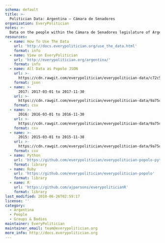 ```yaml
---
schema: default
title: >-
  Politician Data: Argentina — Cámara de Senadores
organization: EveryPolitician
notes: >-
  Data on the people within the Cámara de Senadores legislature of Argentina.
resources:
  - name: How To Use The Data
    url: 'http://docs.everypolitician.org/use_the_data.html'
    format: info
  - name: View on EveryPolitician
    url: 'http://everypolitician.org/argentina/'
    format: info
  - name: All Data as Popolo JSON
    url: >-
      https://cdn.rawgit.com/everypolitician/everypolitician-data/c72c5bccfba90fd94aadced04587312847b4dcff/data/Argentina/Senado/ep-popolo-v1.0.json
    format: json
  - name: >-
      2017: 2017-03-01 to 2017-11-30
    url: >-
      https://cdn.rawgit.com/everypolitician/everypolitician-data/9a75c94fb3f01a45e5616242dec9743ba96f137f/data/Argentina/Senado/term-2017.csv
    format: csv
  - name: >-
      2016: 2016-03-01 to 2016-11-30
    url: >-
      https://cdn.rawgit.com/everypolitician/everypolitician-data/9a75c94fb3f01a45e5616242dec9743ba96f137f/data/Argentina/Senado/term-2016.csv
    format: csv
  - name: >-
      2015: 2015-03-01 to 2015-11-30
    url: >-
      https://cdn.rawgit.com/everypolitician/everypolitician-data/9a75c94fb3f01a45e5616242dec9743ba96f137f/data/Argentina/Senado/term-2015.csv
    format: csv
  - name: Python
    url: 'https://github.com/everypolitician/everypolitician-popolo-python'
    format: library
  - name: Ruby
    url: 'https://github.com/everypolitician/everypolitician-popolo'
    format: library
  - name: R
    url: 'https://github.com/ajparsons/everypoliticianR'
    format: library
last_modified: 2018-06-26T02:59:17
license: ''
category:
  - Argentina
  - People
  - Groups & Bodies
maintainer: EveryPolitician
maintainer_email: team@everypolitician.org
more_info: http://docs.everypolitician.org
---
```

